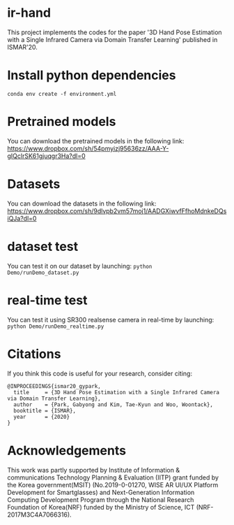 # ir-hand
This project implements the codes for the paper '3D Hand Pose Estimation with a Single Infrared Camera via Domain Transfer Learning' published in ISMAR'20.

# Install python dependencies
`conda env create -f environment.yml`

# Pretrained models
You can download the pretrained models in the following link:
https://www.dropbox.com/sh/54pmyizj95636zz/AAA-Y-gIQclrSK61gjuqgr3Ha?dl=0

# Datasets
You can download the datasets in the following link:
https://www.dropbox.com/sh/9dlvpb2vm57moj1/AADGXiwvfFfhoMdnkeDQsiQJa?dl=0

# dataset test
You can test it on our dataset by launching:
`python Demo/runDemo_dataset.py`

# real-time test
You can test it using SR300 realsense camera in real-time by launching:
`python Demo/runDemo_realtime.py`

# Citations
If you think this code is useful for your research, consider citing:
```
@INPROCEEDINGS{ismar20_gypark,
  title     = {3D Hand Pose Estimation with a Single Infrared Camera via Domain Transfer Learning},
  author    = {Park, Gabyong and Kim, Tae-Kyun and Woo, Woontack},
  booktitle = {ISMAR},
  year      = {2020}
}
```
# Acknowledgements
This work was partly supported by Institute of Information & communications Technology Planning & Evaluation (IITP) grant funded by the Korea government(MSIT) (No.2019-0-01270, WISE AR UI/UX Platform Development for Smartglasses) and Next-Generation Information Computing Development Program through the National Research Foundation of Korea(NRF) funded by the Ministry of Science, ICT (NRF-2017M3C4A7066316).

